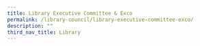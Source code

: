 ```yaml
---
title: Library Executive Committee & Exco
permalink: /library-council/library-executive-committee-exco/
description: ""
third_nav_title: Library
---
```

